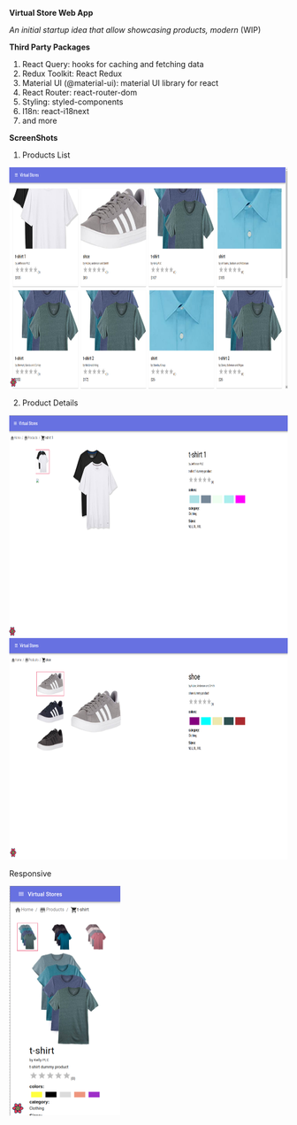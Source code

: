 **Virtual Store Web App**

_An initial startup idea that allow showcasing products, modern_ (WIP)

**Third Party Packages**

1. React Query: hooks for caching and fetching data
2. Redux Toolkit: React Redux
3. Material UI (@material-ui): material UI library for react
4. React Router: react-router-dom
5. Styling: styled-components
6. I18n: react-i18next
7. and more

**ScreenShots**

1. Products List

<img src="https://raw.githubusercontent.com/ramzitannous/virtual-stores-ui/master/example-images/1.png" width="800" height="400"/>

2. Product Details

<img src="https://raw.githubusercontent.com/ramzitannous/virtual-stores-ui/master/example-images/2.png" width="800" height="400"/>

<img src="https://raw.githubusercontent.com/ramzitannous/virtual-stores-ui/master/example-images/3.png" width="800" height="400"/>

Responsive

<img src="https://raw.githubusercontent.com/ramzitannous/virtual-stores-ui/master/example-images/4.png" width="201" height="415"/>
